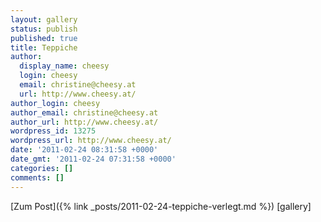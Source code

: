 ```yaml
---
layout: gallery
status: publish
published: true
title: Teppiche
author:
  display_name: cheesy
  login: cheesy
  email: christine@cheesy.at
  url: http://www.cheesy.at/
author_login: cheesy
author_email: christine@cheesy.at
author_url: http://www.cheesy.at/
wordpress_id: 13275
wordpress_url: http://www.cheesy.at/
date: '2011-02-24 08:31:58 +0000'
date_gmt: '2011-02-24 07:31:58 +0000'
categories: []
comments: []
---
```


[Zum Post]({% link _posts/2011-02-24-teppiche-verlegt.md %})
[gallery]<!--:-->
